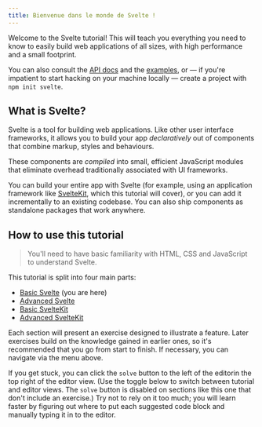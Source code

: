 ```yaml
---
title: Bienvenue dans le monde de Svelte !
---
```


Welcome to the Svelte tutorial! This will teach you everything you need to know to easily build web applications of all sizes, with high performance and a small footprint.

You can also consult the [API docs](https://svelte.dev/docs) and the [examples](https://svelte.dev/examples), or — if you're impatient to start hacking on your machine locally — create a project with `npm init svelte`.

## What is Svelte?

Svelte is a tool for building web applications. Like other user interface frameworks, it allows you to build your app _declaratively_ out of components that combine markup, styles and behaviours.

These components are _compiled_ into small, efficient JavaScript modules that eliminate overhead traditionally associated with UI frameworks.

You can build your entire app with Svelte (for example, using an application framework like [SvelteKit](https://kit.svelte.dev), which this tutorial will cover), or you can add it incrementally to an existing codebase. You can also ship components as standalone packages that work anywhere.

## How to use this tutorial

> You'll need to have basic familiarity with HTML, CSS and JavaScript to understand Svelte.

This tutorial is split into four main parts:

- [Basic Svelte](/tutorial/welcome-to-svelte) (you are here)
- [Advanced Svelte](/tutorial/tweens)
- [Basic SvelteKit](/tutorial/introducing-sveltekit)
- [Advanced SvelteKit](/tutorial/optional-params)

Each section will present an exercise designed to illustrate a feature. Later exercises build on the knowledge gained in earlier ones, so it's recommended that you go from start to finish. If necessary, you can navigate via the menu above.

If you get stuck, you can click the `solve` button <span class="desktop">to the left of the editor</span><span class="mobile">in the top right of the editor view</span>. (<span class="mobile">Use the toggle below to switch between tutorial and editor views. </span>The `solve` button is disabled on sections like this one that don't include an exercise.) Try not to rely on it too much; you will learn faster by figuring out where to put each suggested code block and manually typing it in to the editor.
